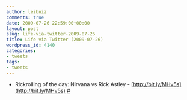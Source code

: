 ```yaml
---
author: leibniz
comments: true
date: 2009-07-26 22:59:00+00:00
layout: post
slug: life-via-twitter-2009-07-26
title: Life via Twitter (2009-07-26)
wordpress_id: 4140
categories:
- tweets
tags:
- tweets
---
```



	
  * Rickrolling of the day: Nirvana vs Rick Astley - [http://bit.ly/MHv5s](http://bit.ly/MHv5s) [#](http://twitter.com/leibniz/statuses/2851838379)


